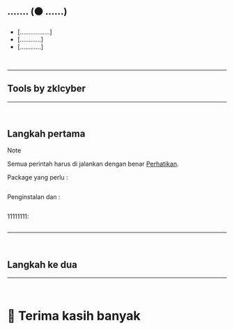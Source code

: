 ## ....... (🟠 ......)
* [.................]
* [............]
* [............]
<br>

---  
## Tools by zklcyber
---  

<br>

## Langkah pertama <a name=first-steps-ubuntu-proot></a>

> [!NOTE]  
> Semua perintah harus di jalankan dengan benar [Perhatikan]().

Package yang perlu : 
```

```

Penginstalan dan : 
```

```

11111111: 
```

```

---  
<br>

## Langkah ke dua <a name=easy-download-ubuntu-proot></a> 




---
<br>

# 🙏 Terima kasih banyak <a name=installing-desktops-ubuntu-proot></a> 
